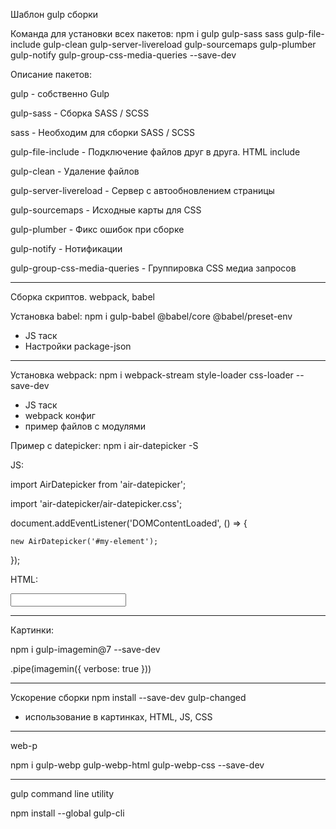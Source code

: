 Шаблон gulp сборки

Команда для установки всех пакетов:
npm i gulp gulp-sass sass gulp-file-include gulp-clean gulp-server-livereload gulp-sourcemaps gulp-plumber gulp-notify gulp-group-css-media-queries --save-dev

Описание пакетов:

gulp - собственно Gulp

gulp-sass - Сборка SASS / SCSS

sass - Необходим для сборки SASS / SCSS

gulp-file-include - Подключение файлов друг в друга. HTML include

gulp-clean - Удаление файлов

gulp-server-livereload - Сервер с автообновлением страницы

gulp-sourcemaps - Исходные карты для CSS

gulp-plumber - Фикс ошибок при сборке

gulp-notify - Нотификации

gulp-group-css-media-queries - Группировка CSS медиа запросов

----------------------------------------------------------------------
Сборка скриптов. webpack, babel

Установка babel:
npm i gulp-babel @babel/core @babel/preset-env

- JS таск
- Настройки package-json
----------------------------------------------------------------------
Установка webpack:
npm i webpack-stream style-loader css-loader --save-dev

- JS таск
- webpack конфиг
- пример файлов с модулями

Пример с datepicker:
npm i air-datepicker -S

JS:

import AirDatepicker from 'air-datepicker';

import 'air-datepicker/air-datepicker.css';

document.addEventListener('DOMContentLoaded', () => {

	new AirDatepicker('#my-element');
 
});

HTML:

<input type="text" id="my-element">

----------------------------------------------------------------------

Картинки:

npm i gulp-imagemin@7 --save-dev

.pipe(imagemin({ verbose: true }))

----------------------------------------------------------------------
Ускорение сборки
npm install --save-dev gulp-changed
- использование в картинках, HTML, JS, CSS
----------------------------------------------------------------------
web-p

npm i gulp-webp gulp-webp-html gulp-webp-css --save-dev

----------------------------------------------------------------------
  gulp command line utility
  
npm install --global gulp-cli
